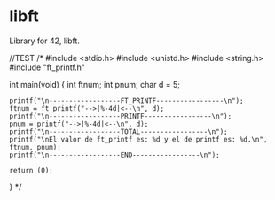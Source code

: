 # libft
Library for 42, libft.

//TEST
/*
#include <stdio.h>
#include <unistd.h>
#include <string.h>
#include "ft_printf.h"

int main(void)
{
	int				ftnum;
	int				pnum;
	char				d = 5;

	printf("\n------------------FT_PRINTF-----------------\n");
	ftnum = ft_printf("-->|%-4d|<--\n", d);
	printf("\n------------------PRINTF-----------------\n");
	pnum = printf("-->|%-4d|<--\n", d);
	printf("\n------------------TOTAL-----------------\n");
	printf("\nEl valor de ft_printf es: %d y el de printf es: %d.\n", ftnum, pnum);
	printf("\n------------------END-----------------\n");

	return (0);
}
*/
